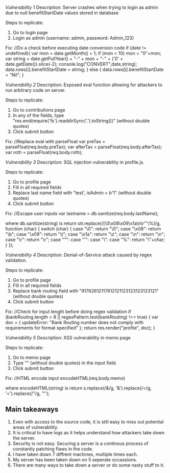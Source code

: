 *Vulnerability 1*
Description: 
Server crashes when trying to login as admin due to null benefitStartDate values stored in database

Steps to replicate: 
1. Go to login page
2. Login as admin (username: admin, password: Admin_123)

Fix:
//Do a check before executing date conversion code
if (date != undefined){
    var mon = date.getMonth() + 1;
    if (mon < 10) mon = "0"+mon;
    var string = date.getFullYear() + "-" + mon + "-" + ('0' + date.getDate()).slice(-2);
    console.log("CONVERT",date,string);
    data.rows[i].benefitStartDate = string;
} else {
    data.rows[i].benefitStartDate = "Nil";
}

*Vulnerability 2*
Description:
Exposed eval function allowing for attackers to run arbitrary code on server.

Steps to replicate:
1. Go to contributions page
2. In any of the fields, type "res.end(require('fs').readdirSync('.').toString())" (without double quotes)
3. Click submit button

Fix:
//Replace eval with parseFloat
var preTax = parseFloat(req.body.preTax);
var afterTax = parseFloat(req.body.afterTax);
var roth = parseFloat(req.body.roth);

*Vulnerability 3*
Description:
SQL injection vulnerability in profile.js.

Steps to replicate:
1. Go to profile page
2. Fill in all required fields
3. Replace last name field with "test', isAdmin = b'1" (without double quotes)
4. Click submit button

Fix:
//Escape user inputs
var lastname = db.sanitize(req.body.lastName);

where db.sanitize(string) is
return str.replace(/[\0\x08\x09\x1a\n\r"'\\\%]/g, function (char) {
    switch (char) {
        case "\0":
            return "\\0";
        case "\x08":
            return "\\b";
        case "\x09":
            return "\\t";
        case "\x1a":
            return "\\z";
        case "\n":
            return "\\n";
        case "\r":
            return "\\r";
        case "\"":
        case "'":
        case "\\":
        case "%":
            return "\\"+char;
    }
});

*Vulnerability 4*
Description:
Denial-of-Service attack caused by regex validation.

Steps to replicate:
1. Go to profile page
2. Fill in all required fields
3. Replace bank routing field with "91762612117612121123123123123121" (without double quotes)
4. Click submit button

Fix:
//Check for input length before doing regex validation
if (bankRouting.length > 8 || regexPattern.test(bankRouting) !== true) {
    var doc = { updateError: "Bank Routing number does not comply with requirements for format specified" };
    return res.render("profile", doc);
}

*Vulnerability 5*
Description:
XSS vulnerability in memo page

Steps to replicate:
1. Go to memo page
2. Type "<script>alert('alert')</script>" (without double quotes) in the input field.
4. Click submit button

Fix:
//HTML encode input
encodeHTML(req.body.memo)

where encodeHTML(string) is
return s.replace(/&/g, '&amp;').replace(/</g, '&lt;').replace(/"/g, '&quot;');


Main takeaways
----------------------
1. Even with access to the source code, it is still easy to miss out potential areas of vulnerability.
2. It is critical to have logs as it helps understand how attackers take down the server.
3. Security is not easy. Securing a server is a continous process of constantly patching flaws in the code.
4. I have taken down 7 diffrent machines, multiple times each.
5. My server has been taken down on 5 seperate occassions.
6. There are many ways to take down a server or do some nasty stuff to it.